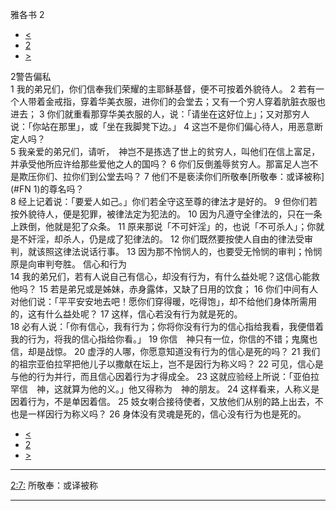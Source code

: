 ﻿





 雅各书 2




* [<](bible/JAS01.md)
* [2](bible/JAS.md)
* [>](bible/JAS03.md)



 
2警告偏私  
1 我的弟兄们，你们信奉我们荣耀的主耶稣基督，便不可按着外貌待人。 
2 若有一个人带着金戒指，穿着华美衣服，进你们的会堂去；又有一个穷人穿着肮脏衣服也进去； 
3 你们就重看那穿华美衣服的人，说：「请坐在这好位上」；又对那穷人说：「你站在那里」，或「坐在我脚凳下边。」 
4 这岂不是你们偏心待人，用恶意断定人吗？  
5 我亲爱的弟兄们，请听，　神岂不是拣选了世上的贫穷人，叫他们在信上富足，并承受他所应许给那些爱他之人的国吗？ 
6 你们反倒羞辱贫穷人。那富足人岂不是欺压你们、拉你们到公堂去吗？ 
7 他们不是亵渎你们所敬奉[所敬奉：或译被称](#FN
1)的尊名吗？  
8 经上记着说：「要爱人如己。」你们若全守这至尊的律法才是好的。 
9 但你们若按外貌待人，便是犯罪，被律法定为犯法的。 
10 因为凡遵守全律法的，只在一条上跌倒，他就是犯了众条。 
11 原来那说「不可奸淫」的，也说「不可杀人」；你就是不奸淫，却杀人，仍是成了犯律法的。 
12 你们既然要按使人自由的律法受审判，就该照这律法说话行事。 
13 因为那不怜悯人的，也要受无怜悯的审判；怜悯原是向审判夸胜。 信心和行为  
14 我的弟兄们，若有人说自己有信心，却没有行为，有什么益处呢？这信心能救他吗？ 
15 若是弟兄或是姊妹，赤身露体，又缺了日用的饮食； 
16 你们中间有人对他们说：「平平安安地去吧！愿你们穿得暖，吃得饱」，却不给他们身体所需用的，这有什么益处呢？ 
17 这样，信心若没有行为就是死的。  
18 必有人说：「你有信心，我有行为；你将你没有行为的信心指给我看，我便借着我的行为，将我的信心指给你看。」 
19 你信　神只有一位，你信的不错；鬼魔也信，却是战惊。 
20 虚浮的人哪，你愿意知道没有行为的信心是死的吗？ 
21 我们的祖宗亚伯拉罕把他儿子以撒献在坛上，岂不是因行为称义吗？ 
22 可见，信心是与他的行为并行，而且信心因着行为才得成全。 
23 这就应验经上所说：「亚伯拉罕信　神，这就算为他的义。」他又得称为　神的朋友。 
24 这样看来，人称义是因着行为，不是单因着信。 
25 妓女喇合接待使者，又放他们从别的路上出去，不也是一样因行为称义吗？ 
26 身体没有灵魂是死的，信心没有行为也是死的。 
* [<](bible/JAS01.md)
* [2](bible/JAS.md)
* [>](bible/JAS03.md)





---


[2:7:](#V7)
所敬奉：或译被称




---









